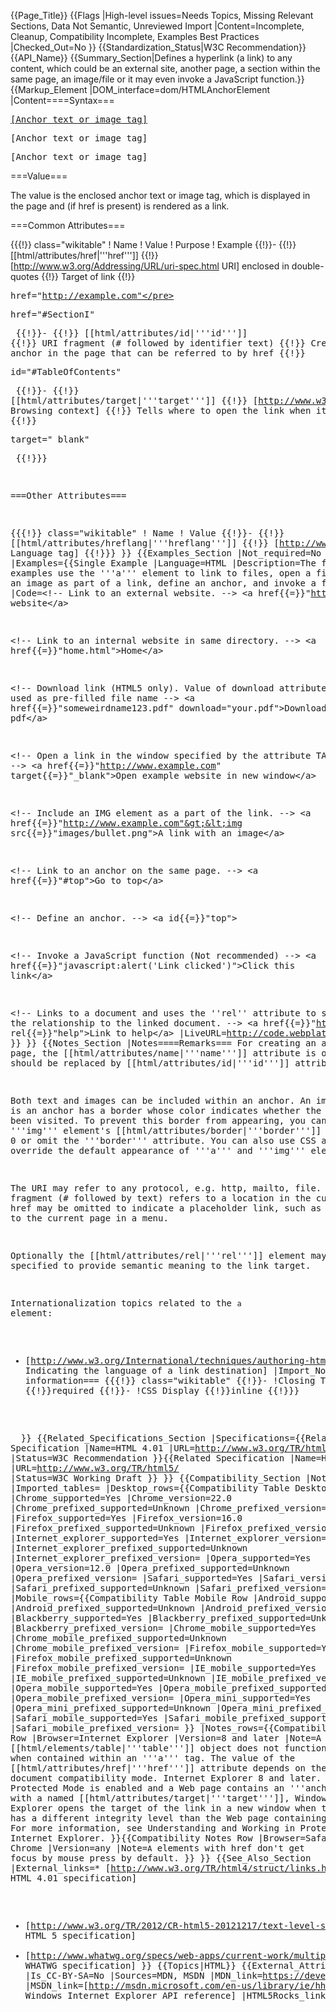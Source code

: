 {{Page_Title}}
{{Flags
|High-level issues=Needs Topics, Missing Relevant Sections, Data Not Semantic, Unreviewed Import
|Content=Incomplete, Cleanup, Compatibility Incomplete, Examples Best Practices
|Checked_Out=No
}}
{{Standardization_Status|W3C Recommendation}}
{{API_Name}}
{{Summary_Section|Defines a hyperlink (a link) to any content, which could be an external site, another page, a section within the same page, an image/file or it may even invoke a JavaScript function.}}
{{Markup_Element
|DOM_interface=dom/HTMLAnchorElement
|Content====Syntax===

<pre><a href="[URI]">[Anchor text or image tag]</a></pre>
<pre><a id="#[identifier]">[Anchor text or image tag]</a></pre>
<pre><a>[Anchor text or image tag]</a></pre>

===Value===

The value is the enclosed anchor text or image tag, which is displayed in the page and (if href is present) is rendered as a link.

===Common Attributes===

{{{!}} class="wikitable"
! Name
! Value
! Purpose
! Example
{{!}}-
{{!}} [[html/attributes/href|'''href''']]
{{!}} [http://www.w3.org/Addressing/URL/uri-spec.html URI] enclosed in double-quotes
{{!}} Target of link
{{!}} <pre>href="http://example.com"</pre> <pre>href="#SectionI"</pre>
{{!}}-
{{!}} [[html/attributes/id|'''id''']]
{{!}} URI fragment (# followed by identifier text)
{{!}} Creates an anchor in the page that can be referred to by href
{{!}} <pre>id="#TableOfContents"</pre>
{{!}}-
{{!}} [[html/attributes/target|'''target''']]
{{!}} [http://www.w3.org/TR/html5/browsers.html#valid-browsing-context-name-or-keyword Browsing context]
{{!}} Tells where to open the link when it is followed
{{!}} <pre>target="_blank"</pre>
{{!}}}

===Other Attributes===

{{{!}} class="wikitable"
! Name
! Value
{{!}}-
{{!}} [[html/attributes/hreflang|'''hreflang''']]
{{!}} [http://www.ietf.org/rfc/bcp/bcp47.txt Language tag]
{{!}}}
}}
{{Examples_Section
|Not_required=No
|Examples={{Single Example
|Language=HTML
|Description=The following examples use the '''a''' element to link to files, open a file, include an image as part of a link, define an anchor, and invoke a function.
|Code=&lt;!-- Link to an external website. --&gt;
&lt;a href{{=}}"http://www.example.com"&gt;Example website&lt;/a&gt;

&lt;!-- Link to an internal website in same directory. --&gt;
&lt;a href{{=}}"home.html"&gt;Home&lt;/a&gt;

&lt;!-- Download link (HTML5 only). Value of download attribute is used as pre-filled file name --&gt;
&lt;a href{{=}}"someweirdname123.pdf" download="your.pdf"&gt;Download your pdf&lt;/a&gt;

&lt;!-- Open a link in the window specified by the attribute TARGET. --&gt;
&lt;a href{{=}}"http://www.example.com" target{{=}}"_blank"&gt;Open example website in new window&lt;/a&gt;

&lt;!-- Include an IMG element as a part of the link. --&gt;
&lt;a href{{=}}"http://www.example.com"&gt;&lt;img src{{=}}"images/bullet.png"&gt;A link with an image&lt;/a&gt;

&lt;!-- Link to an anchor on the same page. --&gt;
&lt;a href{{=}}"#top"&gt;Go to top&lt;/a&gt;

&lt;!-- Define an anchor. --&gt;
&lt;a id{{=}}"top"&gt;

&lt;!-- Invoke a JavaScript function (Not recommended) --&gt;
&lt;a href{{=}}"javascript:alert('Link clicked')"&gt;Click this link&lt;/a&gt;

&lt;!-- Links to a document and uses the ''rel'' attribute to specify the relationship to the linked document. --&gt;
&lt;a href{{=}}"http://www.example.com/help" rel{{=}}"help"&gt;Link to help&lt;/a&gt;
|LiveURL=http://code.webplatform.org/gist/5281100
}}
}}
{{Notes_Section
|Notes====Remarks===
For creating an anchor in the page, the [[html/attributes/name|'''name''']] attribute is obsolete and should be replaced by [[html/attributes/id|'''id''']] attribute.

Both text and images can be included within an anchor. An image that is an anchor has a border whose color indicates whether the link has been visited.  To prevent this border from appearing, you can set the '''img''' element's [[html/attributes/border|'''border''']] attribute to 0 or omit the '''border''' attribute.  You can also use CSS attributes to override the default appearance of '''a''' and '''img''' elements.

The URI may refer to any protocol, e.g. http, mailto, file. A fragment (# followed by text) refers to a location in the current page. href may be omitted to indicate a placeholder link, such as a reference to the current page in a menu.

Optionally the [[html/attributes/rel|'''rel''']] element may be specified to provide semantic meaning to the link target.

Internationalization topics related to the <code>a</code> element:
* [http://www.w3.org/International/techniques/authoring-html#linkdestination Indicating the language of a link destination]
|Import_Notes====HTML information===
{{{!}} class="wikitable"
{{!}}-
!Closing Tag
{{!}}required
{{!}}-
!CSS Display
{{!}}inline
{{!}}}

 
}}
{{Related_Specifications_Section
|Specifications={{Related Specification
|Name=HTML 4.01
|URL=http://www.w3.org/TR/html401/
|Status=W3C Recommendation
}}{{Related Specification
|Name=HTML 5
|URL=http://www.w3.org/TR/html5/
|Status=W3C Working Draft
}}
}}
{{Compatibility_Section
|Not_required=No
|Imported_tables=
|Desktop_rows={{Compatibility Table Desktop Row
|Chrome_supported=Yes
|Chrome_version=22.0
|Chrome_prefixed_supported=Unknown
|Chrome_prefixed_version=
|Firefox_supported=Yes
|Firefox_version=16.0
|Firefox_prefixed_supported=Unknown
|Firefox_prefixed_version=
|Internet_explorer_supported=Yes
|Internet_explorer_version=8.0
|Internet_explorer_prefixed_supported=Unknown
|Internet_explorer_prefixed_version=
|Opera_supported=Yes
|Opera_version=12.0
|Opera_prefixed_supported=Unknown
|Opera_prefixed_version=
|Safari_supported=Yes
|Safari_version=5.1
|Safari_prefixed_supported=Unknown
|Safari_prefixed_version=
}}
|Mobile_rows={{Compatibility Table Mobile Row
|Android_supported=Yes
|Android_prefixed_supported=Unknown
|Android_prefixed_version=
|Blackberry_supported=Yes
|Blackberry_prefixed_supported=Unknown
|Blackberry_prefixed_version=
|Chrome_mobile_supported=Yes
|Chrome_mobile_prefixed_supported=Unknown
|Chrome_mobile_prefixed_version=
|Firefox_mobile_supported=Yes
|Firefox_mobile_prefixed_supported=Unknown
|Firefox_mobile_prefixed_version=
|IE_mobile_supported=Yes
|IE_mobile_prefixed_supported=Unknown
|IE_mobile_prefixed_version=
|Opera_mobile_supported=Yes
|Opera_mobile_prefixed_supported=Unknown
|Opera_mobile_prefixed_version=
|Opera_mini_supported=Yes
|Opera_mini_prefixed_supported=Unknown
|Opera_mini_prefixed_version=
|Safari_mobile_supported=Yes
|Safari_mobile_prefixed_supported=Unknown
|Safari_mobile_prefixed_version=
}}
|Notes_rows={{Compatibility Notes Row
|Browser=Internet Explorer
|Version=8 and later
|Note=A [[html/elements/table|'''table''']] object does not function properly when contained within an '''a''' tag. The value of the [[html/attributes/href|'''href''']] attribute depends on the current document compatibility mode.  Internet Explorer 8 and later. When Protected Mode is enabled and a Web page contains an '''anchor link''' with a named [[html/attributes/target|'''target''']], Windows Internet Explorer opens the target of the link in a new window when the target has a different integrity level than the Web page containing the link. For more information, see Understanding and Working in Protected Mode Internet Explorer.
}}{{Compatibility Notes Row
|Browser=Safari / Google Chrome
|Version=any
|Note=<code>A</code> elements with href don't get focus by mouse press by default.
}}
}}
{{See_Also_Section
|External_links=* [http://www.w3.org/TR/html4/struct/links.html#edef-A HTML 4.01 specification]
* [http://www.w3.org/TR/2012/CR-html5-20121217/text-level-semantics.html#the-a-element HTML 5 specification]
* [http://www.whatwg.org/specs/web-apps/current-work/multipage/text-level-semantics.html#the-a-element WHATWG specification]
}}
{{Topics|HTML}}
{{External_Attribution
|Is_CC-BY-SA=No
|Sources=MDN, MSDN
|MDN_link=https://developer.mozilla.org/en-US/docs/HTML/Element/a
|MSDN_link=[http://msdn.microsoft.com/en-us/library/ie/hh828809%28v=vs.85%29.aspx Windows Internet Explorer API reference]
|HTML5Rocks_link=
}}